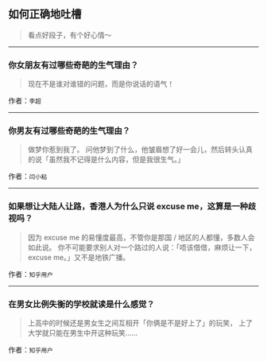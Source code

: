 ## 如何正确地吐槽

> 看点好段子，有个好心情～


 
---

### 你女朋友有过哪些奇葩的生气理由？

> 现在不是谁对谁错的问题，而是你说话的语气！


作者：`李超`

---

### 你男友有过哪些奇葩的生气理由？

> 做梦你惹到我了。
> 问他梦到了什么，他皱眉想了好一会儿，然后转头认真的说「虽然我不记得是什么内容，但是我很生气。」


作者：`闫小粘`

---

### 如果想让大陆人让路，香港人为什么只说 excuse me，这算是一种歧视吗？

> 因为 excuse me 的易懂度最高，不管你是那国 / 地区的人都懂，多数人会如此说。
> 你不可能要求别人对一个路过的人说：「唔该借借，麻烦让一下，excuse me。」又不是地铁广播。


作者：`知乎用户`

---

### 在男女比例失衡的学校就读是什么感觉？

> 上高中的时候还是男女生之间互相开「你俩是不是好上了」的玩笑，
> 上了大学就只能在男生中开这种玩笑……


作者：`知乎用户`